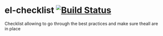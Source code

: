 # el-checklist [![Build Status](https://travis-ci.com/elpassion/el-checklist.svg?branch=master)](https://travis-ci.com/elpassion/el-checklist)
Checklist allowing to go through the best practices and make sure theall are in place
